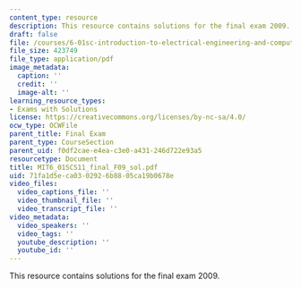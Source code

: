 ```yaml
---
content_type: resource
description: This resource contains solutions for the final exam 2009.
draft: false
file: /courses/6-01sc-introduction-to-electrical-engineering-and-computer-science-i-spring-2011/71fa1d5eca0302926b8805ca19b0678e_MIT6_01SCS11_final_F09_sol.pdf
file_size: 423749
file_type: application/pdf
image_metadata:
  caption: ''
  credit: ''
  image-alt: ''
learning_resource_types:
- Exams with Solutions
license: https://creativecommons.org/licenses/by-nc-sa/4.0/
ocw_type: OCWFile
parent_title: Final Exam
parent_type: CourseSection
parent_uid: f0df2cae-e4ea-c3e0-a431-246d722e93a5
resourcetype: Document
title: MIT6_01SCS11_final_F09_sol.pdf
uid: 71fa1d5e-ca03-0292-6b88-05ca19b0678e
video_files:
  video_captions_file: ''
  video_thumbnail_file: ''
  video_transcript_file: ''
video_metadata:
  video_speakers: ''
  video_tags: ''
  youtube_description: ''
  youtube_id: ''
---
```

This resource contains solutions for the final exam 2009.